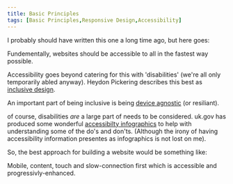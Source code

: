 ```yaml
---
title: Basic Principles
tags: [Basic Principles,Responsive Design,Accessibility]
---
```


I probably should have written this one a long time ago, but here goes:

Fundementally, websites should be accessible to all in the fastest way possible.

Accessibility goes beyond catering for this with 'disabilities' (we're all only temporarily abled anyway).
Heydon Pickering describes this best as [inclusive design](https://24ways.org/2016/what-the-heck-is-inclusive-design/).

An important part of being inclusive is being [device agnostic](http://trentwalton.com/2014/03/10/device-agnostic/) (or resiliant).

of course, disabilities _are_ a large part of needs to be considered. uk.gov has produced some wonderful [accessibilty infographics](https://accessibility.blog.gov.uk/2016/09/02/dos-and-donts-on-designing-for-accessibility/) to help with understanding some of the do's and don'ts.
(Although the irony of having accessibility information presentes as infographics is not lost on me).

So, the best approach for building a website would be something like:

Mobile, content, touch and slow-connection first which is accessible and progressivly-enhanced.
